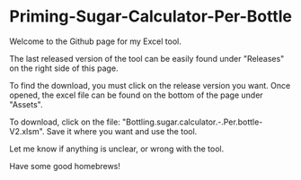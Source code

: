 # Priming-Sugar-Calculator-Per-Bottle

Welcome to the Github page for my Excel tool.

The last released version of the tool can be easily found under "Releases" on the right side of this page.

To find the download, you must click on the release version you want. Once opened, the excel file can be found on the bottom of the page under "Assets".

To download, click on the file: "Bottling.sugar.calculator.-.Per.bottle-V2.xlsm". Save it where you want and use the tool.

Let me know if anything is unclear, or wrong with the tool.

Have some good homebrews!
